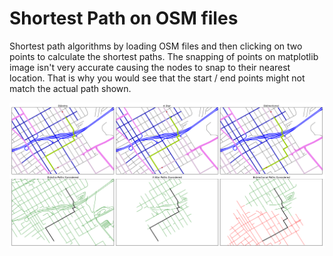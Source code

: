 # Shortest Path on OSM files
Shortest path algorithms by loading OSM files and then clicking on two points to calculate the shortest paths.
The snapping of points on matplotlib image isn't very accurate causing the nodes to snap to their nearest location. That
is why you would see that the start / end points might not match the actual path shown.

![Alt text](/shortest_path.png?raw=true "Shortest Path Algorithms")